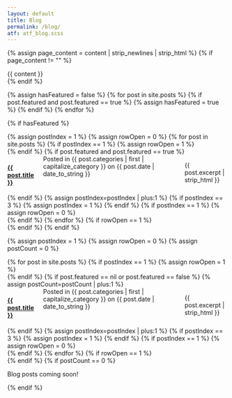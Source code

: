 ```yaml
---
layout: default
title: Blog
permalink: /blog/
atf: atf_blog.scss
---
```

{% assign page_content = content | strip_newlines | strip_html %}
{% if page_content != "" %}
<div class="categoryContent">
		{{ content }}
</div>
{% endif %}

{% assign hasFeatured = false %}
{% for post in site.posts %}
  {% if post.featured and post.featured == true %}
  	{% assign hasFeatured = true %}
  {% endif %}
{% endfor %}

{% if hasFeatured %}
<div class="featuredItems container">
	{% assign postIndex = 1 %}
	{% assign rowOpen = 0 %}
	{% for post in site.posts %}
		{% if postIndex == 1 %}
			{% assign rowOpen = 1 %}
			<div class="row">
		{% endif %}
	  {% if post.featured and post.featured == true %}
		  <div class="featuredItem four columns">
		    <h4 class="postTitle"><a href="{{ BASE_PATH }}{{ post.url }}">{{ post.title }}</a></h4>
		    <span class="postDetails">Posted in {{ post.categories | first | capitalize_category }} on {{ post.date | date_to_string }}</span>
		    <p class="postExcerpt">{{ post.excerpt | strip_html }}</p>
		  </div>
	  {% endif %}
	  {% assign postIndex=postIndex | plus:1 %} 
	  {% if postIndex == 3 %}
	  	{% assign postIndex = 1 %}
	  {% endif %}
	  {% if postIndex == 1 %}
			{% assign rowOpen = 0 %}
			</div>
		{% endif %}
	{% endfor %}
	{% if rowOpen == 1 %}
		</div>
	{% endif %}
</div>
{% endif %}

{% assign postIndex = 1 %}
{% assign rowOpen = 0 %}
{% assign postCount = 0 %}
<div class="categoryItems container">
{% for post in site.posts %}
	{% if postIndex == 1 %}
		{% assign rowOpen = 1 %}
		<div class="row">
	{% endif %}
  {% if post.featured == nil or post.featured == false %}
	  {% assign postCount=postCount | plus:1 %} 
	  <div class="categoryItem four columns">
	    <h4 class="postTitle"><a href="{{ BASE_PATH }}{{ post.url }}">{{ post.title }}</a></h4>
	    <span class="postDetails">Posted in {{ post.categories | first | capitalize_category }} on {{ post.date | date_to_string }}</span>
	    <p class="postExcerpt">{{ post.excerpt | strip_html }}</p>
	  </div>
  {% endif %}
  {% assign postIndex=postIndex | plus:1 %} 
  {% if postIndex == 3 %}
  	{% assign postIndex = 1 %}
  {% endif %}
  {% if postIndex == 1 %}
		{% assign rowOpen = 0 %}
		</div>
	{% endif %}
{% endfor %}
{% if rowOpen == 1 %}
	</div>
{% endif %}
{% if postCount == 0 %}
<div class="noPosts">
	<p>Blog posts coming soon!</p>
</div>
{% endif %}
</div>